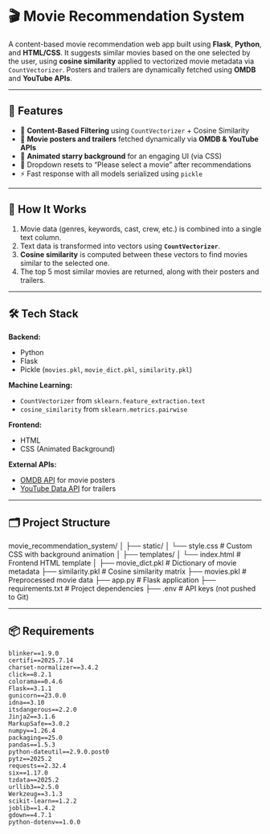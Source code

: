 # 🎬 Movie Recommendation System

A content-based movie recommendation web app built using **Flask**, **Python**, and **HTML/CSS**. It suggests similar movies based on the one selected by the user, using **cosine similarity** applied to vectorized movie metadata via `CountVectorizer`. Posters and trailers are dynamically fetched using **OMDB** and **YouTube APIs**.

---

## 🚀 Features

- 🎯 **Content-Based Filtering** using `CountVectorizer` + Cosine Similarity  
- 🎥 **Movie posters and trailers** fetched dynamically via **OMDB & YouTube APIs**  
- 🌌 **Animated starry background** for an engaging UI (via CSS)  
- 🔄 Dropdown resets to “Please select a movie” after recommendations  
- ⚡ Fast response with all models serialized using `pickle`  

---

## 🧠 How It Works

1. Movie data (genres, keywords, cast, crew, etc.) is combined into a single text column.  
2. Text data is transformed into vectors using **`CountVectorizer`**.  
3. **Cosine similarity** is computed between these vectors to find movies similar to the selected one.  
4. The top 5 most similar movies are returned, along with their posters and trailers.  

---

## 🛠️ Tech Stack

**Backend:**  
- Python  
- Flask  
- Pickle (`movies.pkl`, `movie_dict.pkl`, `similarity.pkl`)  

**Machine Learning:**  
- `CountVectorizer` from `sklearn.feature_extraction.text`  
- `cosine_similarity` from `sklearn.metrics.pairwise`  

**Frontend:**  
- HTML  
- CSS (Animated Background)  

**External APIs:**  
- [OMDB API](http://www.omdbapi.com/) for movie posters  
- [YouTube Data API](https://developers.google.com/youtube/v3) for trailers  

---

## 🗂️ Project Structure
movie_recommendation_system/
│
├── static/
│ └── style.css # Custom CSS with background animation
│
├── templates/
│ └── index.html # Frontend HTML template
│
├── movie_dict.pkl # Dictionary of movie metadata
├── similarity.pkl # Cosine similarity matrix
├── movies.pkl # Preprocessed movie data
├── app.py # Flask application
├── requirements.txt # Project dependencies
├── .env # API keys (not pushed to Git)


---

## 📦 Requirements

```text
blinker==1.9.0
certifi==2025.7.14
charset-normalizer==3.4.2
click==8.2.1
colorama==0.4.6
Flask==3.1.1
gunicorn==23.0.0
idna==3.10
itsdangerous==2.2.0
Jinja2==3.1.6
MarkupSafe==3.0.2
numpy==1.26.4
packaging==25.0
pandas==1.5.3
python-dateutil==2.9.0.post0
pytz==2025.2
requests==2.32.4
six==1.17.0
tzdata==2025.2
urllib3==2.5.0
Werkzeug==3.1.3
scikit-learn==1.2.2
joblib==1.4.2
gdown==4.7.1
python-dotenv==1.0.0


